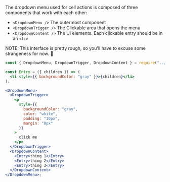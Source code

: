 The dropdown menu used for cell actions is composed of three components that work with each other:

- `<DropdownMenu />` The outermost component
- `<DropdownTrigger />` The Clickable area that opens the menu
- `<DropdownContent />` The UI elements. Each clickable entry should be in an `<li>`

NOTE: This interface is pretty rough, so you'll have to excuse some strangeness for now. 😬

```jsx
const { DropdownMenu, DropdownTrigger, DropdownContent } = require("../");

const Entry = ({ children }) => (
  <li style={{ backgroundColor: "gray" }}>{children}</li>
);

<DropdownMenu>
  <DropdownTrigger>
    <p
      style={{
        backgroundColor: "gray",
        color: "white",
        padding: "10px",
        margin: "0px"
      }}
    >
      click me
    </p>
  </DropdownTrigger>
  <DropdownContent>
    <Entry>thing 1</Entry>
    <Entry>thing 2</Entry>
    <Entry>thing 3</Entry>
  </DropdownContent>
</DropdownMenu>;
```
